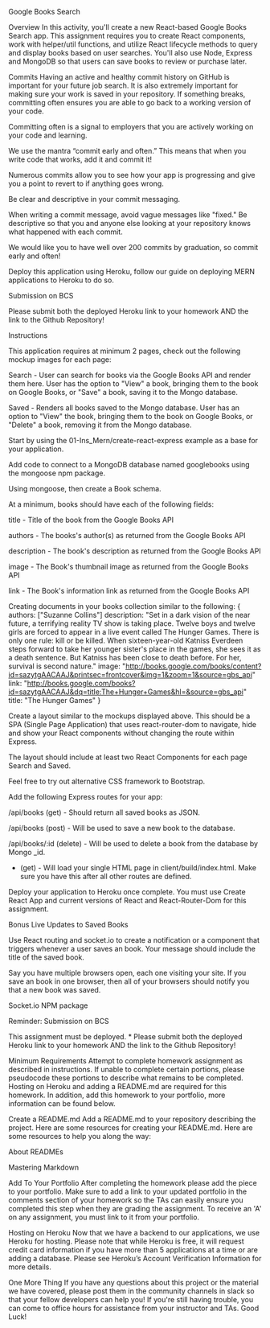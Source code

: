 Google Books Search

Overview
In this activity, you'll create a new React-based Google Books Search app. This assignment requires you to create React components, work with helper/util functions, and utilize React lifecycle methods to query and display books based on user searches. You'll also use Node, Express and MongoDB so that users can save books to review or purchase later.

Commits
Having an active and healthy commit history on GitHub is important for your future job search. It is also extremely important for making sure your work is saved in your repository. If something breaks, committing often ensures you are able to go back to a working version of your code.


Committing often is a signal to employers that you are actively working on your code and learning.


We use the mantra “commit early and often.”  This means that when you write code that works, add it and commit it!


Numerous commits allow you to see how your app is progressing and give you a point to revert to if anything goes wrong.




Be clear and descriptive in your commit messaging.

When writing a commit message, avoid vague messages like "fixed." Be descriptive so that you and anyone else looking at your repository knows what happened with each commit.



We would like you to have well over 200 commits by graduation, so commit early and often!


Deploy this application using Heroku, follow our guide on deploying MERN applications to Heroku to do so.



Submission on BCS

Please submit both the deployed Heroku link to your homework AND the link to the Github Repository!


Instructions


This application requires at minimum 2 pages, check out the following mockup images for each page:


Search - User can search for books via the Google Books API and render them here. User has the option to "View" a book, bringing them to the book on Google Books, or "Save" a book, saving it to the Mongo database.


Saved - Renders all books saved to the Mongo database. User has an option to "View" the book, bringing them to the book on Google Books, or "Delete" a book, removing it from the Mongo database.






Start by using the 01-Ins_Mern/create-react-express example as a base for your application.


Add code to connect to a MongoDB database named googlebooks using the mongoose npm package.


Using mongoose, then create a Book schema.


At a minimum, books should have each of the following fields:




title - Title of the book from the Google Books API


authors - The books's author(s) as returned from the Google Books API


description - The book's description as returned from the Google Books API


image - The Book's thumbnail image as returned from the Google Books API


link - The Book's information link as returned from the Google Books API


Creating documents in your books collection similar to the following:
{
  authors: ["Suzanne Collins"]
  description: "Set in a dark vision of the near future, a terrifying reality TV show is taking place. Twelve boys and twelve girls are forced to appear in a live event called The Hunger Games. There is only one rule: kill or be killed. When sixteen-year-old Katniss Everdeen steps forward to take her younger sister's place in the games, she sees it as a death sentence. But Katniss has been close to death before. For her, survival is second nature."
  image: "http://books.google.com/books/content?id=sazytgAACAAJ&printsec=frontcover&img=1&zoom=1&source=gbs_api"
  link: "http://books.google.com/books?id=sazytgAACAAJ&dq=title:The+Hunger+Games&hl=&source=gbs_api"
  title: "The Hunger Games"
}



Create a layout similar to the mockups displayed above. This should be a SPA (Single Page Application) that uses react-router-dom to navigate, hide and show your React components without changing the route within Express.



The layout should include at least two React Components for each page Search and Saved.


Feel free to try out alternative CSS framework to Bootstrap.



Add the following Express routes for your app:



/api/books (get) - Should return all saved books as JSON.


/api/books (post) - Will be used to save a new book to the database.


/api/books/:id (delete) - Will be used to delete a book from the database by Mongo _id.


* (get) - Will load your single HTML page in client/build/index.html. Make sure you have this after all other routes are defined.


Deploy your application to Heroku once complete. You must use Create React App and current versions of React and React-Router-Dom for this assignment.




Bonus Live Updates to Saved Books


Use React routing and socket.io to create a notification or a component that triggers whenever a user saves an book. Your message should include the title of the saved book.


Say you have multiple browsers open, each one visiting your site. If you save an book in one browser, then all of your browsers should notify you that a new book was saved.


Socket.io NPM package





Reminder: Submission on BCS


This assignment must be deployed. * Please submit both the deployed Heroku link to your homework AND the link to the Github Repository!



Minimum Requirements
Attempt to complete homework assignment as described in instructions. If unable to complete certain portions, please pseudocode these portions to describe what remains to be completed. Hosting on Heroku and adding a README.md are required for this homework. In addition, add this homework to your portfolio, more information can be found below.


Create a README.md
Add a README.md to your repository describing the project. Here are some resources for creating your README.md. Here are some resources to help you along the way:


About READMEs


Mastering Markdown




Add To Your Portfolio
After completing the homework please add the piece to your portfolio. Make sure to add a link to your updated portfolio in the comments section of your homework so the TAs can easily ensure you completed this step when they are grading the assignment. To receive an 'A' on any assignment, you must link to it from your portfolio.


Hosting on Heroku
Now that we have a backend to our applications, we use Heroku for hosting. Please note that while Heroku is free, it will request credit card information if you have more than 5 applications at a time or are adding a database.
Please see Heroku’s Account Verification Information for more details.


One More Thing
If you have any questions about this project or the material we have covered, please post them in the community channels in slack so that your fellow developers can help you! If you're still having trouble, you can come to office hours for assistance from your instructor and TAs.
Good Luck!